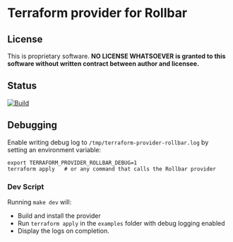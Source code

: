 # Terraform provider for Rollbar

## License

This is proprietary software.  **NO LICENSE WHATSOEVER is granted to this
software without written contract between author and licensee.**


## Status

[![Build](https://github.com/jmcvetta/terraform-provider-rollbar/workflows/Build/badge.svg)](https://github.com/jmcvetta/terraform-provider-rollbar/actions)


## Debugging

Enable writing debug log to `/tmp/terraform-provider-rollbar.log` by setting an
environment variable:

```
export TERRAFORM_PROVIDER_ROLLBAR_DEBUG=1
terraform apply   # or any command that calls the Rollbar provider
```

### Dev Script

Running `make dev` will:
* Build and install the provider 
* Run `terraform apply` in the `examples` folder with debug logging enabled
* Display the logs on completion.
